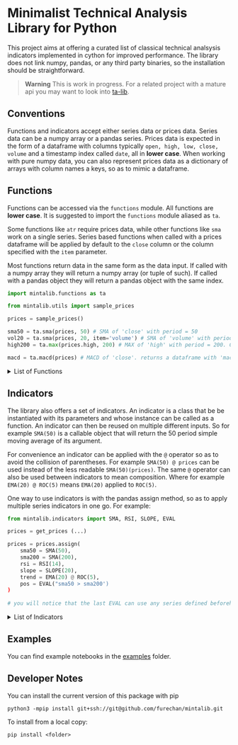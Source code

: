 # Minimalist Technical Analysis Library for Python


This project aims at offering a curated list of classical technical analsysis indicators
implemented in cython for improved performance.
The library does not link numpy, pandas, or any third party binaries,
so the installation should be straightforward.


> **Warning**
> This is work in progress. For a related project with a mature api you may want to look into
> [ta-lib](https://pypi.org/project/TA-Lib/).


## Conventions

Functions and indicators accept either series data or prices data. Series data can be a numpy array or
a pandas series. Prices data is expected in the form of a dataframe with
columns typically `open, high, low, close, volume`
and a timestamp index called `date`, all in **lower case**. When working with pure numpy data,
you can also represent prices data as a dictionary of arrays with column names a keys,
so as to mimic a dataframe.  


## Functions
Functions can be accessed via the `functions` module. All functions are **lower case**.
It is suggested to import the `functions` module aliased as `ta`.

Some functions like `atr` require prices data, while other functions like `sma` work on a single series.
Series based functions when called with a prices dataframe
will be applied by default to the `close` column or the column specified with the `item` parameter.


Most functions return data in the same form as the data input.
If called with a numpy array they will return a numpy array (or tuple of such).
If called with a pandas object they will return a pandas object with the same index. 

```python
import mintalib.functions as ta

from mintalib.utils import sample_prices

prices = sample_prices()

sma50 = ta.sma(prices, 50) # SMA of 'close' with period = 50
vol20 = ta.sma(prices, 20, item='volume') # SMA of 'volume' with period = 20
high200 = ta.max(prices.high, 200) # MAX of 'high' with period = 200. Could also have called with item='high'

macd = ta.macd(prices) # MACD of 'close'. returns a dataframe with 'macd', 'macdsignal', 'macdhist' columns  
```


<details>
<summary>List of Functions</summary>

| name     | input   | description                           |
|:---------|:--------|:--------------------------------------|
| avgprice | prices  | Average Price                         |
| typprice | prices  | Typical Price                         |
| wclprice | prices  | Weighted Close Price                  |
| midprice | prices  | Mid Price                             |
| log      | series  | Logarithm                             |
| exp      | series  | Exponential                           |
| roc      | series  | Rate of Change                        |
| diff     | series  | Difference                            |
| min      | series  | Rolling Minimum                       |
| max      | series  | Rolling Maximum                       |
| sum      | series  | Rolling Sum                           |
| mad      | series  | Mean Absolute Deviation               |
| stdev    | series  | Standard Deviation                    |
| sma      | series  | Simple Moving Average                 |
| ema      | series  | Exponential Moving Average            |
| rma      | series  | Rolling Moving Average (RSI Style)    |
| wma      | series  | Weighted Moving Average               |
| dema     | series  | Double Exponential Moving Average     |
| tema     | series  | Triple Exponential Moving Average     |
| ma       | series  | Generic Moving Average                |
| rsi      | series  | Relative Strength Index               |
| plusdi   | prices  | Plus Directional Index                |
| minusdi  | prices  | Minus Directional Index               |
| adx      | prices  | Average Directional Index             |
| trange   | prices  | True Range                            |
| atr      | prices  | Average True Range                    |
| natr     | prices  | Average True Range (normalized)       |
| latr     | prices  | Average True Range (logarithmic)      |
| psar     | prices  | Parabolic Stop and Reverse            |
| cci      | prices  | Commodity Channel Index               |
| cmf      | prices  | Chaikin Money Flow                    |
| mfi      | prices  | Money Flow Index                      |
| bop      | prices  | Balance of Power                      |
| bbands   | prices  | Bollinger Bands                       |
| keltner  | prices  | Keltner Channel                       |
| macd     | series  | Moving Average Convergenge Divergence |
| ppo      | series  | Price Percentage Oscillator           |
| slope    | series  | Slope (time linear regression)        |
| curve    | series  | Curve (time curvilinear regression)   |
| stoch    | prices  | Stochastik Oscillator                 |
| streak   | series  | Consecutive streak of ups/downs       |

</details>

## Indicators

The library also offers a set of indicators. An indicator is a class that be be instantiated with its parameters
and whose instance can be called as a function. An indicator can then be reused on multiple different inputs.
So for example `SMA(50)` is a callable object that will return the 50 period simple moving average of its argument.

For convenience an indicator can be applied with the `@` operator so as to avoid the collision of parentheses.
For example `SMA(50) @ prices` can be used instead of the less readable `SMA(50)(prices)`. 
The same `@` operator can also be used between indicators to mean composition.
Where for example `EMA(20) @ ROC(5)` means `EMA(20)` applied to `ROC(5)`.


One way to use indicators is with the pandas assign method, so as to apply multiple series indicators in one go. For example:

```python
from mintalib.indicators import SMA, RSI, SLOPE, EVAL

prices = get_prices (...)

prices = prices.assign(
    sma50 = SMA(50),
    sma200 = SMA(200),
    rsi = RSI(14),
    slope = SLOPE(20),
    trend = EMA(20) @ ROC(5),
    pos = EVAL("sma50 > sma200')
)
    
# you will notice that the last EVAL can use any series defined beforehand in the same function call
```

<details>
<summary>List of Indicators</summary>

| name           | description                           |
|:---------------|:--------------------------------------|
| PRICE          | Generic Price                         |
| AVGPRICE       | Average Price Indicator               |
| TYPPRICE       | Typical Price Indicator               |
| WCLPRICE       | Weighted Close Price Indicator        |
| MIDPRICE       | Mid Price Indicator                   |
| VOLUME         | Volume Indicator                      |
| LOG            | Logarithm                             |
| EXP            | Exponential                           |
| ROC            | Rate of Change                        |
| DIFF           | Difference                            |
| MIN            | Rolling Minimum                       |
| MAX            | Rolling Maximum                       |
| SUM            | Rolling Sum                           |
| MAD            | Mean Absolue Deviation                |
| STDEV          | Standard Deviation                    |
| SMA            | Simple Moving Average                 |
| EMA            | Exponential Moving Average            |
| RMA            | Rolling Moving Average (RSI Style)    |
| WMA            | Weighted Moving Average               |
| DEMA           | Double Exponential Moving Average     |
| TEMA           | Triple Exponential Moving Average     |
| RSI            | Relative Streng Index                 |
| ADX            | Average Directional Index             |
| PLUSDI         | Plus Directional Index                |
| MINUSDI        | Minus Directional Index               |
| TRANGE         | True Range                            |
| ATR            | Average True Range                    |
| NATR           | Average True Range (normalized)       |
| LATR           | Average True Range (log prices)       |
| PSAR           | Parabolic Stop and Reverse            |
| CCI            | Commodity Channel Index               |
| CMF            | Chaikin Money Flow                    |
| MFI            | Money Flow Index                      |
| BOP            | Balance of Power                      |
| BBANDS         | Bollinger Bands                       |
| KELTNER        | Keltner Channel                       |
| MACD           | Moving Average Convergence Divergence |
| PPO            | Price Percentage Oscillator           |
| SLOPE          | Slope (time linear regression)        |
| SLOPE.RVALUE   | Slope R-Value (Correlation)           |
| SLOPE.ERROR    | Slope Root Mean Square Error          |
| SLOPE.FORECAST | Slope Forecast                        |
| CURVE          | Curve (time curvilinear regression)   |
| CURVE.RVALUE   | Curve R-Value                         |
| CURVE.ERROR    | Curve Root Mean Square Error          |
| STOCH          | Stockchastic Oscillator               |
| EVAL           | Expression Eval (pandas only)         |

</details>

## Examples

You can find example notebooks in the [examples](/examples/) folder. 


## Developer Notes


You can install the current version of this package with pip

```console
python3 -mpip install git+ssh://git@github.com/furechan/mintalib.git
```

To install from a local copy:
```console
pip install <folder>
```

